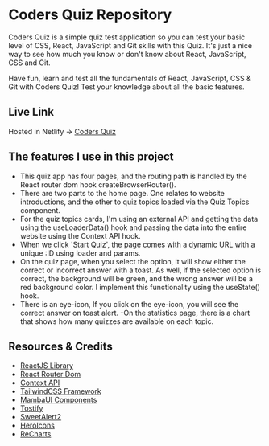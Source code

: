 # Coders Quiz Repository
Coders Quiz is a simple quiz test application so you can test your basic level of CSS, React, JavaScript and Git skills with this Quiz. It's just a nice way to see how much you know or don't know about React, JavaScript, CSS and Git.

Have fun, learn and test all the fundamentals of React, JavaScript, CSS & Git with Coders Quiz! Test your knowledge about all the basic features.

## Live Link

Hosted in Netlify -> [Coders Quiz](https://coders-quiz.netlify.app/)

## The features I use in this project
- This quiz app has four pages, and the routing path is handled by the React router dom hook createBrowserRouter().
- There are two parts to the home page. One relates to website introductions, and the other to quiz topics loaded via the Quiz Topics component.
- For the quiz topics cards, I'm using an external API and getting the data using the useLoaderData() hook and passing the data into the entire website using the Context API hook.
- When we click 'Start Quiz', the page comes with a dynamic URL with a unique :ID using loader and params.
- On the quiz page, when you select the option, it will show either the correct or incorrect answer with a toast. As well, if the selected option is correct, the background will be green, and the wrong answer will be a red background color. I implement this functionality using the useState() hook.
- There is an eye-icon, If you click on the eye-icon, you will see the correct answer on toast alert.
-On the statistics page, there is a chart that shows how many quizzes are available on each topic.

## Resources & Credits
- [ReactJS Library](https://reactjs.org/)
- [React Router Dom](https://reactrouter.com/en/main)
- [Context API](https://reactjs.org/docs/context.html#api)
- [TailwindCSS Framework](https://tailwindui.com/)
- [MambaUI Components](https://www.mambaui.com/components/)
- [Tostify](https://fkhadra.github.io/react-toastify/introduction/)
- [SweetAlert2](https://sweetalert2.github.io/)
- [HeroIcons](https://heroicons.com/)
- [ReCharts](https://recharts.org/en-US/)